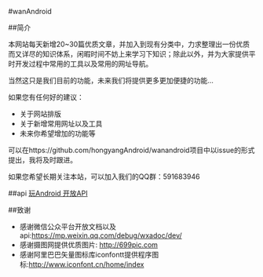 #wanAndroid


##简介

本网站每天新增20~30篇优质文章，并加入到现有分类中，力求整理出一份优质而又详尽的知识体系，闲暇时间不妨上来学习下知识；除此以外，并为大家提供平时开发过程中常用的工具以及常用的网址导航。

当然这只是我们目前的功能，未来我们将提供更多更加便捷的功能…

如果您有任何好的建议：
- 关于网站排版
- 关于新增常用网址以及工具
- 未来你希望增加的功能等

可以在https://github.com/hongyangAndroid/wanandroid项目中以issue的形式提出，我将及时跟进。

如果您希望长期关注本站，可以加入我们的QQ群：591683946



##api
[玩Android 开放API](http://www.wanandroid.com/blog/show/2 "玩Android开放api")



##致谢
- 感谢微信公众平台开放文档以及api:https://mp.weixin.qq.com/debug/wxadoc/dev/
- 感谢摄图网提供优质图片: http://699pic.com  
- 感谢阿里巴巴矢量图标库iconfontt提供程序图标:http://www.iconfont.cn/home/index
